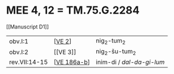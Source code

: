 # MEE 4, 12 = TM.75.G.2284

[[Manuscript D1]]

|               |               |                                    |
| ------------- | ------------- | ---------------------------------- |
| obv.I:1       | [[VE 2]]      | nig<sub>2</sub>-tum<sub>2</sub>    |
| obv.I:2       | [[VE 3]]      | nig<sub>2</sub>-šu-tum<sub>2</sub> |
| rev.VII:14-15 | [[VE 186a-b]] | inim-di / *dal-da-gi-lum*          |

[//begin]: # "Autogenerated link references for markdown compatibility"
[VE 2]: <VE 2> "VE 2"
[VE 186a-b]: <VE 186a-b> "VE 186a-b"
[//end]: # "Autogenerated link references"
